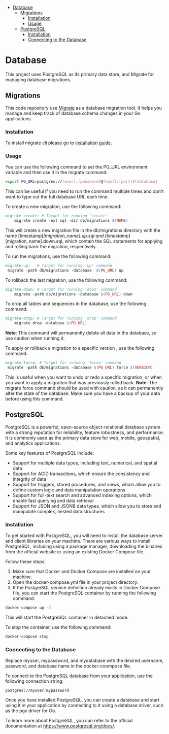 <!-- START doctoc generated TOC please keep comment here to allow auto update -->
<!-- DON'T EDIT THIS SECTION, INSTEAD RE-RUN doctoc TO UPDATE -->

- [Database](#database)
  - [Migrations](#migrations)
    - [Installation](#installation)
    - [Usage](#usage)
  - [PostgreSQL](#postgresql)
    - [Installation](#installation-1)
    - [Connecting to the Database](#connecting-to-the-database)

<!-- END doctoc generated TOC please keep comment here to allow auto update -->

# Database

This project uses PostgreSQL as its primary data store, and Migrate for managing database migrations.

## Migrations

This code repository use [Migrate](https://github.com/golang-migrate/migrate) as a database migration tool. It helps you manage and keep track of database schema changes in your Go applications.

### Installation

To install migrate cli please go to [installation guide](https://github.com/golang-migrate/migrate/blob/master/cmd/migrate/README.md).

### Usage

You can use the following command to set the PG_URL environment variable and then use it in the migrate command:

```bash
export PG_URL=postgres://[user]:[password]@[host]:[port]/[database]
```

This can be useful if you need to run the command multiple times and don't want to type out the full database URL each time.

To create a new migration, use the following command:

```makefile
migrate-create: # Target for running 'create'
	migrate create -ext sql -dir db/migrations $(NAME)
```

This will create a new migration file in the db/migrations directory with the name [timestamp]_[migration_name].up.sql and [timestamp]_[migration_name].down.sql, which contain the SQL statements for applying and rolling back the migration, respectively.

To run the migrations, use the following command:

```makefile
migrate-up:   # Target for running 'up' command
 migrate -path db/migrations -database  $(PG_URL) up
```

To rollback the last migration, use the following command:

```makefile
migrate-down: # Target for running 'down' command
	migrate -path db/migrations -database $(PG_URL) down
```

To drop all tables and sequences in the database, use the following command:

```makefile
migrate-drop: # Target for running 'drop' command
	migrate drop -database $(PG_URL)
```

**Note**: This command will permanently delete all data in the database, so use caution when running it.

To apply or rollback a migration to a specific version , use the following command:

```makefile
migrate-force: # Target for running 'force' command
 migrate -path db/migrations -database $(PG_URL) force $(VERSION)
```

This is useful when you want to undo or redo a specific migration, or when you want to apply a migration that was previously rolled back.
**Note**: The migrate force command should be used with caution, as it can permanently alter the state of the database. Make sure you have a backup of your data before using this command.

## PostgreSQL

PostgreSQL is a powerful, open-source object-relational database system with a strong reputation for reliability, feature robustness, and performance. It is commonly used as the primary data store for web, mobile, geospatial, and analytics applications.

Some key features of PostgreSQL include:

- Support for multiple data types, including text, numerical, and spatial data
- Support for ACID transactions, which ensure the consistency and integrity of data
- Support for triggers, stored procedures, and views, which allow you to define custom logic and data manipulation operations
- Support for full-text search and advanced indexing options, which enable fast querying and data retrieval
- Support for JSON and JSONB data types, which allow you to store and manipulate complex, nested data structures

### Installation

To get started with PostgreSQL, you will need to install the database server and client libraries on your machine. There are various ways to install PostgreSQL, including using a package manager, downloading the binaries from the official website or using an existing Docker Compose file.

Follow these steps:

1. Make sure that Docker and Docker Compose are installed on your machine.
2. Open the docker-compose.yml file in your project directory.
3. If the PostgreSQL service definition already exists in Docker Compose file, you can start the PostgreSQL container by running the following command:

```bash
docker-compose up -d
```

This will start the PostgreSQL container in detached mode.

To stop the container, use the following command:

```bash
docker-compose stop
```

### Connecting to the Database

Replace myuser, mypassword, and mydatabase with the desired username, password, and database name in the docker-coompose file.

To connect to the PostgreSQL database from your application, use the following connection string:

```
postgres://myuser:mypassword
```

Once you have installed PostgreSQL, you can create a database and start using it in your application by connecting to it using a database driver, such as the pgx driver for Go.

To learn more about PostgreSQL, you can refer to the official documentation at https://www.postgresql.org/docs/.
